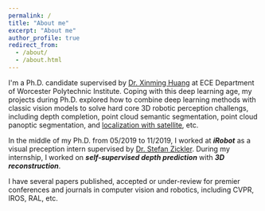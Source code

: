 ```yaml
---
permalink: /
title: "About me"
excerpt: "About me"
author_profile: true
redirect_from: 
  - /about/
  - /about.html
---
```


I'm a Ph.D. candidate supervised by [Dr. Xinming Huang](https://users.wpi.edu/~xhuang/) at ECE Department of Worcester Polytechnic Institute. Coping with this deep learning age, my projects during Ph.D. explored how to combine deep learning methods with classic vision models to solve hard core 3D robotic perception challengs, including depth completion, point cloud semantic segmentation, point cloud panoptic segmentation, and [localization with satellite](https://placeforyiming.github.io/publications/Homography-cvpr21/), etc.

In the middle of my Ph.D. from 05/2019 to 11/2019, I worked at ***iRobot*** as a visual preception intern supervised by [Dr. Stefan Zickler](https://scholar.google.com/citations?user=G_vOcFUAAAAJ&hl=en&oi=ao). During my internship, I worked on ***self-supervised depth prediction*** with ***3D reconstruction***.

I have several papers published, accepted or under-review for premier conferences and journals in computer vision and robotics, including CVPR, IROS, RAL, etc.


<!---
Master of Systems Science at BNU
======
I spent two years to get the master degree of systems science at Beijing Normal University. I published a good stochastic process data modeling paper as well as undertook several industiral projects.   

Bachelor of Physics at LZU
======
My undergraduate life at Lanzhou University is pure and enjoyable. I majored in math for two years, then transfered to physics for three years. This is an important period for me that I learned not only the scientific knowledge but also how human understand the world. More specific, I discard the idea that the physical world is determinable with universal truth and accept the fundamental uncertainty with inevitable observers' bias. I mean, physically, not socially. I won some scholars, such as the second prize of the national mathematical modeling. I also was a member of an undergraduate therotecal physics research project.   
-->


